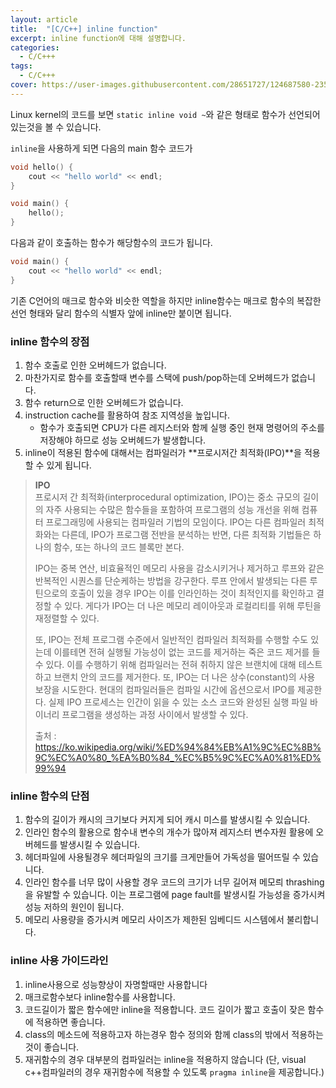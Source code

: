 ```yaml
---
layout: article
title:  "[C/C++] inline function"
excerpt: inline function에 대해 설명합니다.
categories:
  - C/C+++
tags:
  - C/C+++
cover: https://user-images.githubusercontent.com/28651727/124687580-23525080-df10-11eb-987b-9a5d97550718.png
---
```


Linux kernel의 코드를 보면 `static inline void ~`와 같은 형태로 함수가 선언되어 있는것을 볼 수 있습니다.

`inline`을 사용하게 되면 다음의 main 함수 코드가 
```cxx
void hello() {
    cout << "hello world" << endl;
}

void main() {
    hello();
}
```

다음과 같이 호출하는 함수가 해당함수의 코드가 됩니다.
```cxx
void main() {
    cout << "hello world" << endl;
}
```
기존 C언어의 매크로 함수와 비슷한 역할을 하지만 inline함수는 매크로 함수의 복잡한 선언 형태와 달리 함수의 식별자 앞에 inline만 붙이면 됩니다.

### inline 함수의 장점
1. 함수 호출로 인한 오버헤드가 없습니다.
2. 마찬가지로 함수를 호출할때 변수를 스택에 push/pop하는데 오버헤드가 없습니다.
3. 함수 return으로 인한 오버헤드가 없습니다.
4. instruction cache를 활용하여 참조 지역성을 높입니다.
   - 함수가 호출되면 CPU가 다른 레지스터와 함께 실행 중인 현재 명령어의 주소를 저장해야 하므로 성능 오버헤드가 발생합니다.
5. inline이 적용된 함수에 대해서는 컴파일러가 **프로시저간 최적화(IPO)**을 적용할 수 있게 됩니다.

> **IPO** <br>
> 프로시저 간 최적화(interprocedural optimization, IPO)는 중소 규모의 길이의 자주 사용되는 수많은 함수들을 포함하여 프로그램의 성능 개선을 위해 컴퓨터 프로그래밍에 사용되는 컴파일러 기법의 모임이다. IPO는 다른 컴파일러 최적화와는 다른데, IPO가 프로그램 전반을 분석하는 반면, 다른 최적화 기법들은 하나의 함수, 또는 하나의 코드 블록만 본다.
> 
>IPO는 중복 연산, 비효율적인 메모리 사용을 감소시키거나 제거하고 루프와 같은 반복적인 시퀀스를 단순케하는 방법을 강구한다. 루프 안에서 발생되는 다른 루틴으로의 호출이 있을 경우 IPO는 이를 인라인하는 것이 최적인지를 확인하고 결정할 수 있다. 게다가 IPO는 더 나은 메모리 레이아웃과 로컬리티를 위해 루틴을 재정렬할 수 있다.
>
>또, IPO는 전체 프로그램 수준에서 일반적인 컴파일러 최적화를 수행할 수도 있는데 이를테면 전혀 실행될 가능성이 없는 코드를 제거하는 죽은 코드 제거를 들 수 있다. 이를 수행하기 위해 컴파일러는 전혀 취하지 않은 브랜치에 대해 테스트하고 브랜치 안의 코드를 제거한다. 또, IPO는 더 나은 상수(constant)의 사용 보장을 시도한다. 현대의 컴파일러들은 컴파일 시간에 옵션으로서 IPO를 제공한다. 실제 IPO 프로세스는 인간이 읽을 수 있는 소스 코드와 완성된 실행 파일 바이너리 프로그램을 생성하는 과정 사이에서 발생할 수 있다.
>
> 출처 : https://ko.wikipedia.org/wiki/%ED%94%84%EB%A1%9C%EC%8B%9C%EC%A0%80_%EA%B0%84_%EC%B5%9C%EC%A0%81%ED%99%94

### inline 함수의 단점
1. 함수의 길이가 캐시의 크기보다 커지게 되어 캐시 미스를 발생시킬 수 있습니다.
2. 인라인 함수의 활용으로 함수내 변수의 개수가 많아져 레지스터 변수자원 활용에 오버헤드를 발생시킬 수 있습니다. 
3. 헤더파일에 사용될경우 헤더파일의 크기를 크게만들어 가독성을 떨어뜨릴 수 있습니다.
4. 인라인 함수를 너무 많이 사용할 경우 코드의 크기가 너무 길어져 메모릐 thrashing을 유발할 수 있습니다. 이는 프로그램에 page fault를 발생시킬 가능성을 증가시켜 성능 저하의 원인이 됩니다.
5. 메모리 사용량을 증가시켜 메모리 사이즈가 제한된 임베디드 시스템에서 불리합니다. 

### inline 사용 가이드라인
1. inline사용으로 성능향상이 자명할때만 사용합니다
2. 매크로함수보다 inline함수를 사용합니다.
3. 코드길이가 짧은 함수에만 inline을 적용합니다. 코드 길이가 짧고 호출이 잦은 함수에 적용하면 좋습니다.
4. class의 메소드에 적용하고자 하는경우 함수 정의와 함께 class의 밖에서 적용하는것이 좋습니다.
5. 재귀함수의 경우 대부분의 컴파일러는 inline을 적용하지 않습니다 (단, visual c++컴파일러의 경우 재귀함수에 적용할 수 있도록 `pragma inline`을 제공합니다.)
